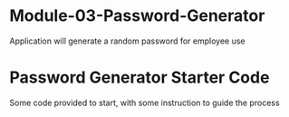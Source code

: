 # Module-03-Password-Generator
Application will generate a random password for employee use
# Password Generator Starter Code
Some code provided to start, with some instruction to guide the process
